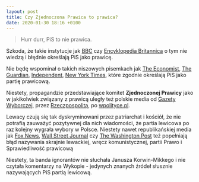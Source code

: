 ```yaml
---
layout: post
title: Czy Zjednoczona Prawica to prawica?
date: 2020-01-30 18:16 +0100
---
```


  
> Hurr durr, PiS to nie prawica.

Szkoda, że takie instytucje jak [BBC](http://www.bbc.com/news/world-europe-15196795) czy [Encyklopedia Britannica](http://www.britannica.com/topic/Law-and-Justice) o tym nie wiedzą i błędnie określają PiS jako prawicę.

Nie będę wspominał o takich niszowych pisemkach jak [The Economist](http://www.economist.com/node/7960110), [The Guardian](http://www.theguardian.com/world/2015/oct/25/poland-lurches-to-right-with-election-of-law-and-justice-party), [Independent](http://www.independent.co.uk/news/world/europe/poland-elections-right-wing-law-and-justice-party-gains-most-votes-a6710001.html), [New York Times](http://www.nytimes.com/2015/10/26/world/europe/poland-parliamentary-elections.html?_r=0), które zgodnie określają PiS jako partię prawicową.  

Niestety, propagandzie przedstawiające komitet **Zjednoczonej Prawicy** jako w jakikolwiek związany z prawicą uległy też polskie media od [Gazety Wyborczej](http://wyborcza.pl/1,75478,18251834,PiS_socjalno_liberalny__czyli_prawica_wykuwa_program.html), przez [Rzeczpospolitą](http://wyborcza.pl/1,75478,18251834,PiS_socjalno_liberalny__czyli_prawica_wykuwa_program.html), po [wpolityce.pl](http://wpolityce.pl/polityka/269460-prawica-platforma-prezydent-jestesmy-o-krok-od-najwiekszej-zmiany-od-10-lat-i-przywrocenia-wielu-polakom-poczucia-wplywu-na-rzeczywistosc-jak-do-tego-doszlo-podsumowanie-kampanijnego-maratonu).  

Lewacy czują się tak dyskryminowani przez patriarchat i kościół, że nie potrafią zauważyć pozytywnej dla nich wiadomości, że partia lewicowa po raz kolejny
 wygrała wybory w Polsce. Niestety nawet republikańskiej media jak [Fox News](http://www.foxnews.com/world/2015/12/16/critics-poland-new-right-wing-government-fear-it-eroding-rights-in-young.html), [Wall Street Journal](http://www.wsj.com/articles/polands-new-government-takes-tougher-tack-with-europe-union-1451260846) czy [The Washington Post](https://www.washingtonpost.com/opinions/polands-new-right-wing-leaders-cross-a-line/2015/12/22/54d42ea4-a8d3-11e5-8058-480b572b4aae_story.html) też popełniają błąd nazywania skrajnie lewackiej, wręcz komunistycznej,  partii Prawo i Sprawiedliwość prawicową

Niestety, ta banda ignorantów nie słuchała Janusza Korwin-Mikkego i nie czytała komentarzy na Wykopie - jedynych znanych źródeł słusznie nazywających PiS partią lewicową.
